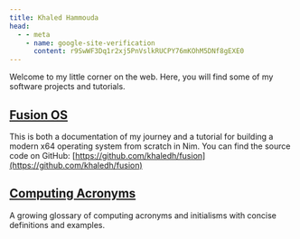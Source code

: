 ```yaml
---
title: Khaled Hammouda
head:
  - - meta
    - name: google-site-verification
      content: r9SwWF3Dq1r2xj5PnVslkRUCPY76mKOhM5DNf8gEXE0
---
```


Welcome to my little corner on the web. Here, you will find some of my software projects and
tutorials.

## [Fusion OS](osdev/)

This is both a documentation of my journey and a tutorial for building a modern x64 operating system
from scratch in Nim. You can find the source code on GitHub:
[https://github.com/khaledh/fusion](https://github.com/khaledh/fusion)

## [Computing Acronyms](acronyms/)

A growing glossary of computing acronyms and initialisms with concise definitions and examples.
